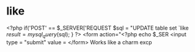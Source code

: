 # like
&lt;?php if('POST' == $_SERVER['REQUEST $sql = "UPDATE table set `like $result=mysql_query($sql); } ?> &lt;form action="&lt;?php echo $_SER &lt;input type = "submit" value = &lt;/form> Works like a charm excp
